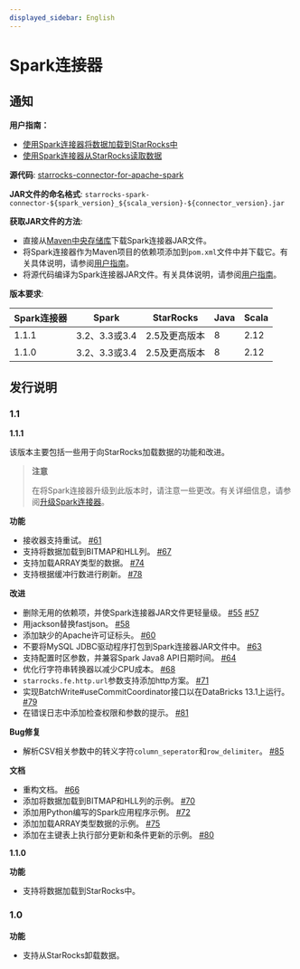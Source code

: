 ```yaml
---
displayed_sidebar: English
---
```


# Spark连接器

## **通知**

**用户指南：**

- [使用Spark连接器将数据加载到StarRocks中](../loading/Spark-connector-starrocks.md)
- [使用Spark连接器从StarRocks读取数据](../unloading/Spark_connector.md)

**源代码**: [starrocks-connector-for-apache-spark](https://github.com/StarRocks/starrocks-connector-for-apache-spark)

**JAR文件的命名格式**: `starrocks-spark-connector-${spark_version}_${scala_version}-${connector_version}.jar`

**获取JAR文件的方法**:

- 直接从[Maven中央存储库](https://repo1.maven.org/maven2/com/starrocks)下载Spark连接器JAR文件。
- 将Spark连接器作为Maven项目的依赖项添加到`pom.xml`文件中并下载它。有关具体说明，请参阅[用户指南](../loading/Spark-connector-starrocks.md#obtain-spark-connector)。
- 将源代码编译为Spark连接器JAR文件。有关具体说明，请参阅[用户指南](../loading/Spark-connector-starrocks.md#obtain-spark-connector)。

**版本要求**:

| Spark连接器 | Spark            | StarRocks     | Java | Scala |
| --------------- | ---------------- | ------------- | ---- | ----- |
| 1.1.1           | 3.2、3.3或3.4 | 2.5及更高版本 | 8    | 2.12  |
| 1.1.0           | 3.2、3.3或3.4 | 2.5及更高版本 | 8    | 2.12  |

## **发行说明**

### 1.1

**1.1.1**

该版本主要包括一些用于向StarRocks加载数据的功能和改进。

> **注意**
>
> 在将Spark连接器升级到此版本时，请注意一些更改。有关详细信息，请参阅[升级Spark连接器](../loading/Spark-connector-starrocks.md#upgrade-from-version-110-to-111)。

**功能**

- 接收器支持重试。 [#61](https://github.com/StarRocks/starrocks-connector-for-apache-spark/pull/61)
- 支持将数据加载到BITMAP和HLL列。 [#67](https://github.com/StarRocks/starrocks-connector-for-apache-spark/pull/67)
- 支持加载ARRAY类型的数据。 [#74](https://github.com/StarRocks/starrocks-connector-for-apache-spark/pull/74)
- 支持根据缓冲行数进行刷新。 [#78](https://github.com/StarRocks/starrocks-connector-for-apache-spark/pull/78)

**改进**

- 删除无用的依赖项，并使Spark连接器JAR文件更轻量级。 [#55](https://github.com/StarRocks/starrocks-connector-for-apache-spark/pull/55) [#57](https://github.com/StarRocks/starrocks-connector-for-apache-spark/pull/57)
- 用jackson替换fastjson。 [#58](https://github.com/StarRocks/starrocks-connector-for-apache-spark/pull/58)
- 添加缺少的Apache许可证标头。 [#60](https://github.com/StarRocks/starrocks-connector-for-apache-spark/pull/60)
- 不要将MySQL JDBC驱动程序打包到Spark连接器JAR文件中。 [#63](https://github.com/StarRocks/starrocks-connector-for-apache-spark/pull/63)
- 支持配置时区参数，并兼容Spark Java8 API日期时间。 [#64](https://github.com/StarRocks/starrocks-connector-for-apache-spark/pull/64)
- 优化行字符串转换器以减少CPU成本。 [#68](https://github.com/StarRocks/starrocks-connector-for-apache-spark/pull/68)
- `starrocks.fe.http.url`参数支持添加http方案。 [#71](https://github.com/StarRocks/starrocks-connector-for-apache-spark/pull/71)
- 实现BatchWrite#useCommitCoordinator接口以在DataBricks 13.1上运行。 [#79](https://github.com/StarRocks/starrocks-connector-for-apache-spark/pull/79)
- 在错误日志中添加检查权限和参数的提示。 [#81](https://github.com/StarRocks/starrocks-connector-for-apache-spark/pull/81)

**Bug修复**

- 解析CSV相关参数中的转义字符`column_seperator`和`row_delimiter`。 [#85](https://github.com/StarRocks/starrocks-connector-for-apache-spark/pull/85)

**文档**

- 重构文档。 [#66](https://github.com/StarRocks/starrocks-connector-for-apache-spark/pull/66)
- 添加将数据加载到BITMAP和HLL列的示例。 [#70](https://github.com/StarRocks/starrocks-connector-for-apache-spark/pull/70)
- 添加用Python编写的Spark应用程序示例。 [#72](https://github.com/StarRocks/starrocks-connector-for-apache-spark/pull/72)
- 添加加载ARRAY类型数据的示例。 [#75](https://github.com/StarRocks/starrocks-connector-for-apache-spark/pull/75)
- 添加在主键表上执行部分更新和条件更新的示例。 [#80](https://github.com/StarRocks/starrocks-connector-for-apache-spark/pull/80)

**1.1.0**

**功能**

- 支持将数据加载到StarRocks中。

### 1.0

**功能**

- 支持从StarRocks卸载数据。
